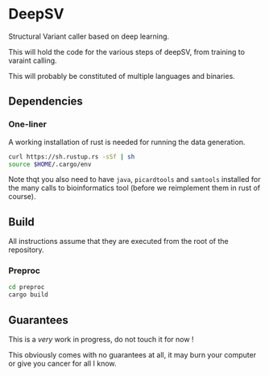 # DeepSV

Structural Variant caller based on deep learning.

This will hold the code for the various steps of deepSV, from training to varaint calling.

This will probably be constituted of multiple languages and binaries.

## Dependencies

### One-liner

A working installation of rust is needed for running the data generation.

```bash
curl https://sh.rustup.rs -sSf | sh
source $HOME/.cargo/env
```

Note thqt you also need to have `java`, `picardtools` and `samtools` installed for the many
calls to bioinformatics tool (before we reimplement them in rust of course).

## Build

All instructions assume that they are executed from the root of the repository.

### Preproc

```bash
cd preproc
cargo build
```

## Guarantees

This is a *very* work in progress, do not touch it for now !

This obviously comes with no guarantees at all, it may burn your computer or give you cancer for all
I know.
